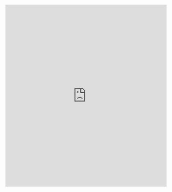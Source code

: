 <p><iframe allowfullscreen width="100%" height="569" class="google-slides-iframe" frameborder="0" scrolling="no" src="https://docs.google.com/presentation/d/e/2PACX-1vTnlWNiOD_HU1j9evtHhW6Q4LEUwzkKC70nQXCxfEEO2-OzdnrF7Sl2rYzT5E1HKPJ1eTZH18m2bn--/embed?start=false&amp;loop=false&amp;delayms=3000"></iframe></p>